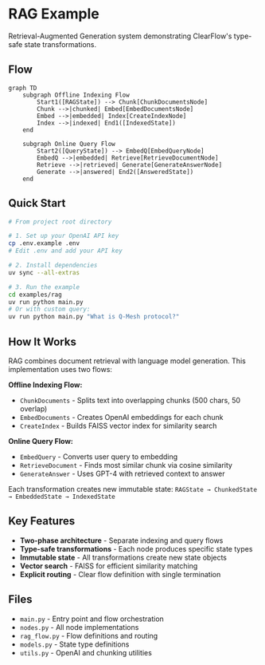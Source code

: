 # RAG Example

Retrieval-Augmented Generation system demonstrating ClearFlow's type-safe state transformations.

## Flow

```mermaid
graph TD
    subgraph Offline Indexing Flow
        Start1([RAGState]) --> Chunk[ChunkDocumentsNode]
        Chunk -->|chunked| Embed[EmbedDocumentsNode]
        Embed -->|embedded| Index[CreateIndexNode]
        Index -->|indexed| End1([IndexedState])
    end
    
    subgraph Online Query Flow
        Start2([QueryState]) --> EmbedQ[EmbedQueryNode]
        EmbedQ -->|embedded| Retrieve[RetrieveDocumentNode]
        Retrieve -->|retrieved| Generate[GenerateAnswerNode]
        Generate -->|answered| End2([AnsweredState])
    end
```

## Quick Start

```bash
# From project root directory

# 1. Set up your OpenAI API key
cp .env.example .env
# Edit .env and add your API key

# 2. Install dependencies
uv sync --all-extras

# 3. Run the example
cd examples/rag
uv run python main.py
# Or with custom query:
uv run python main.py "What is Q-Mesh protocol?"
```

## How It Works

RAG combines document retrieval with language model generation. This implementation uses two flows:

**Offline Indexing Flow:**

- `ChunkDocuments` - Splits text into overlapping chunks (500 chars, 50 overlap)
- `EmbedDocuments` - Creates OpenAI embeddings for each chunk
- `CreateIndex` - Builds FAISS vector index for similarity search

**Online Query Flow:**

- `EmbedQuery` - Converts user query to embedding
- `RetrieveDocument` - Finds most similar chunk via cosine similarity
- `GenerateAnswer` - Uses GPT-4 with retrieved context to answer

Each transformation creates new immutable state: `RAGState → ChunkedState → EmbeddedState → IndexedState`

## Key Features

- **Two-phase architecture** - Separate indexing and query flows
- **Type-safe transformations** - Each node produces specific state types
- **Immutable state** - All transformations create new state objects
- **Vector search** - FAISS for efficient similarity matching
- **Explicit routing** - Clear flow definition with single termination

## Files

- `main.py` - Entry point and flow orchestration
- `nodes.py` - All node implementations
- `rag_flow.py` - Flow definitions and routing
- `models.py` - State type definitions
- `utils.py` - OpenAI and chunking utilities
